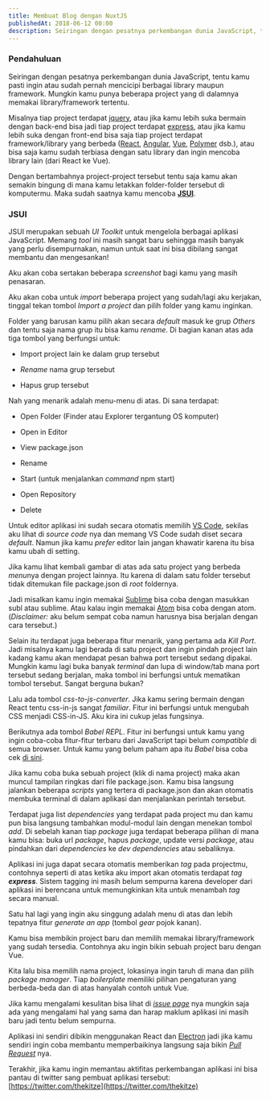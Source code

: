 ```yaml
---
title: Membuat Blog dengan NuxtJS
publishedAt: 2018-06-12 00:00
description: Seiringan dengan pesatnya perkembangan dunia JavaScript, tentu kamu pasti ingin atau sudah pernah mencicipi berbagai library maupun framework. Mungkin kamu punya beberapa project yang di dalamnya...
---
```


### Pendahuluan

Seiringan dengan pesatnya perkembangan dunia JavaScript, tentu kamu pasti ingin atau sudah pernah mencicipi berbagai library maupun framework. Mungkin kamu punya beberapa project yang di dalamnya memakai library/framework tertentu.

Misalnya tiap project terdapat [jquery](https://jquery.com/), atau jika kamu lebih suka bermain dengan back-end bisa jadi tiap project terdapat [express](https://expressjs.com/), atau jika kamu lebih suka dengan front-end bisa saja tiap project terdapat framework/library yang berbeda ([React](https://reactjs.org/), [Angular](https://angular.io/), [Vue](https://vuejs.org/), [Polymer](https://www.polymer-project.org/) dsb.), atau bisa saja kamu sudah terbiasa dengan satu library dan ingin mencoba library lain (dari React ke Vue).

Dengan bertambahnya project-project tersebut tentu saja kamu akan semakin bingung di mana kamu letakkan folder-folder tersebut di komputermu. Maka sudah saatnya kamu mencoba [**JSUI**](https://github.com/kitze/JSUI).

### JSUI

JSUI merupakan sebuah _UI Toolkit_ untuk mengelola berbagai aplikasi JavaScript. Memang _tool_ ini masih sangat baru sehingga masih banyak yang perlu disempurnakan, namun untuk saat ini bisa dibilang sangat membantu dan mengesankan!

Aku akan coba sertakan beberapa _screenshot_ bagi kamu yang masih penasaran.

Aku akan coba untuk _import_ beberapa project yang sudah/lagi aku kerjakan, tinggal tekan tombol _Import a project_ dan pilih folder yang kamu inginkan.

Folder yang barusan kamu pilih akan secara _default_ masuk ke grup _Others_ dan tentu saja nama grup itu bisa kamu _rename_. Di bagian kanan atas ada tiga tombol yang berfungsi untuk:

- Import project lain ke dalam grup tersebut

- _Rename_ nama grup tersebut

- Hapus grup tersebut

Nah yang menarik adalah menu-menu di atas. Di sana terdapat:

- Open Folder (Finder atau Explorer tergantung OS komputer)

- Open in Editor

- View package.json

- Rename

- Start (untuk menjalankan _command_ npm start)

- Open Repository

- Delete

Untuk editor aplikasi ini sudah secara otomatis memilih [VS Code](https://code.visualstudio.com/), sekilas aku lihat di _source code_ nya dan memang VS Code sudah diset secara _default_. Namun jika kamu _prefer_ editor lain jangan khawatir karena itu bisa kamu ubah di setting.

Jika kamu lihat kembali gambar di atas ada satu project yang berbeda *menu*nya dengan project lainnya. Itu karena di dalam satu folder tersebut tidak ditemukan file package.json di _root_ foldernya.

Jadi misalkan kamu ingin memakai [Sublime](https://www.sublimetext.com/) bisa coba dengan masukkan subl atau sublime. Atau kalau ingin memakai [Atom](https://atom.io/) bisa coba dengan atom. (_Disclaimer:_ aku belum sempat coba namun harusnya bisa berjalan dengan cara tersebut.)

Selain itu terdapat juga beberapa fitur menarik, yang pertama ada _Kill Port_. Jadi misalnya kamu lagi berada di satu project dan ingin pindah project lain kadang kamu akan mendapat pesan bahwa port tersebut sedang dipakai. Mungkin kamu lagi buka banyak _terminal_ dan lupa di window/tab mana port tersebut sedang berjalan, maka tombol ini berfungsi untuk mematikan tombol tersebut. Sangat berguna bukan?

Lalu ada tombol _css-to-js-converter_. Jika kamu sering bermain dengan React tentu css-in-js sangat _familiar_. Fitur ini berfungsi untuk mengubah CSS menjadi CSS-in-JS. Aku kira ini cukup jelas fungsinya.

Berikutnya ada tombol _Babel REPL_. Fitur ini berfungsi untuk kamu yang ingin coba-coba fitur-fitur terbaru dari JavaScript tapi belum _compatible_ di semua browser. Untuk kamu yang belum paham apa itu _Babel_ bisa coba cek [di sini](https://babeljs.io/).

Jika kamu coba buka sebuah project (klik di nama project) maka akan muncul tampilan ringkas dari file package.json. Kamu bisa langsung jalankan beberapa _scripts_ yang tertera di package.json dan akan otomatis membuka terminal di dalam aplikasi dan menjalankan perintah tersebut.

Terdapat juga list _dependencies_ yang terdapat pada project mu dan kamu pun bisa langsung tambahkan modul-modul lain dengan menekan tombol _add_. Di sebelah kanan tiap _package_ juga terdapat beberapa pilihan di mana kamu bisa: buka url _package_, hapus _package_, update versi _package_, atau pindahkan dari _dependencies_ ke _dev dependencies_ atau sebaliknya.

Aplikasi ini juga dapat secara otomatis memberikan _tag_ pada projectmu, contohnya seperti di atas ketika aku import akan otomatis terdapat _tag **express**_. Sistem tagging ini masih belum sempurna karena developer dari aplikasi ini berencana untuk memungkinkan kita untuk menambah _tag_ secara manual.

Satu hal lagi yang ingin aku singgung adalah menu di atas dan lebih tepatnya fitur _generate an app_ (tombol _gear_ pojok kanan).

Kamu bisa membikin project baru dan memilih memakai library/framework yang sudah tersedia. Contohnya aku ingin bikin sebuah project baru dengan Vue.

Kita lalu bisa memilih nama project, lokasinya ingin taruh di mana dan pilih _package manager_. Tiap _boilerplate_ memiliki pilihan pengaturan yang berbeda-beda dan di atas hanyalah contoh untuk Vue.

Jika kamu mengalami kesulitan bisa lihat di [_issue page_](https://github.com/kitze/JSUI/issues) nya mungkin saja ada yang mengalami hal yang sama dan harap maklum aplikasi ini masih baru jadi tentu belum sempurna.

Aplikasi ini sendiri dibikin menggunakan React dan [Electron](https://electronjs.org/) jadi jika kamu sendiri ingin coba membantu memperbaikinya langsung saja bikin [_Pull Request_](https://github.com/kitze/JSUI/pulls) nya.

Terakhir, jika kamu ingin memantau aktifitas perkembangan aplikasi ini bisa pantau di twitter sang pembuat aplikasi tersebut: [https://twitter.com/thekitze](https://twitter.com/thekitze)
